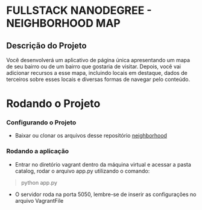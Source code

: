 # FULLSTACK NANODEGREE - NEIGHBORHOOD MAP
## Descrição do Projeto
Você desenvolverá um aplicativo de página única apresentando um mapa de seu bairro ou de um bairro que gostaria de visitar.
Depois, você vai adicionar recursos a esse mapa, incluindo locais em destaque, dados de terceiros sobre esses locais e diversas formas de navegar pelo conteúdo.

# Rodando o Projeto

### Configurando o Projeto
- Baixar ou clonar os arquivos desse repositório [neighborhood](https://github.com/fxsobr/neighborhood_map)

### Rodando a aplicação
- Entrar no diretório vagrant dentro da máquina virtual e acessar a pasta catalog, rodar o arquivo app.py utilizando o comando:
> python app.py
- O servidor roda na porta 5050, lembre-se de inserir as configurações no arquivo VagrantFile
